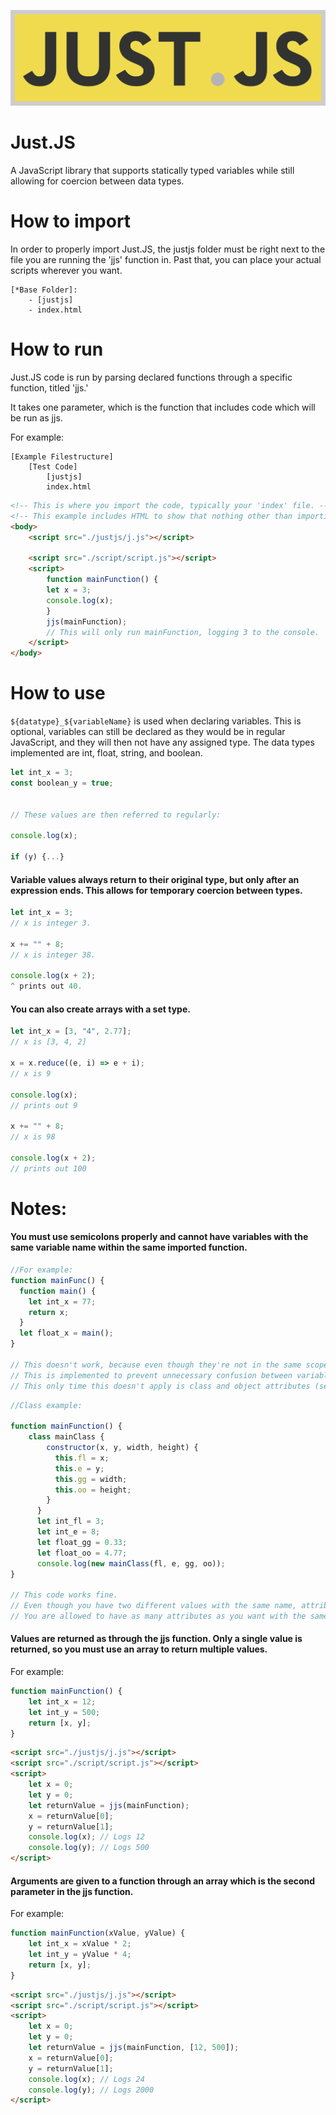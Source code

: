 ![Just.JS](https://github.com/FluxFlu/Just.JS/blob/main/logo.png?raw=true)
# Just.JS
A JavaScript library that supports statically typed variables while still allowing for coercion between data types.


# How to import

In order to properly import Just.JS, the justjs folder must be right next to the file you are running the 'jjs' function in. Past that, you can place your actual scripts wherever you want.

    [*Base Folder]:
        - [justjs]
        - index.html

# How to run

Just.JS code is run by parsing declared functions through a specific function, titled 'jjs.' 

It takes one parameter, which is the function that includes code which will be run as jjs.

For example:

```
[Example Filestructure]
    [Test Code]
        [justjs]
        index.html
```

```html
<!-- This is where you import the code, typically your 'index' file. -->
<!-- This example includes HTML to show that nothing other than importing the jjs file is required for this code to run. -->
<body>
    <script src="./justjs/j.js"></script>
    
    <script src="./script/script.js"></script>
    <script>
        function mainFunction() {
        let x = 3;
        console.log(x);
        }
        jjs(mainFunction);
        // This will only run mainFunction, logging 3 to the console.
    </script>
</body>
```

# How to use


`${datatype}_${variableName}` is used when declaring variables. This is optional, variables can still be declared as they would be in regular JavaScript, and they will then not have any assigned type. The data types implemented are int, float, string, and boolean.
```js
let int_x = 3;
const boolean_y = true;


// These values are then referred to regularly:

console.log(x);

if (y) {...}
```
#### Variable values always return to their original type, but only after an expression ends. This allows for temporary coercion between types.
```js
let int_x = 3;
// x is integer 3.
    
x += "" + 8;
// x is integer 38.

console.log(x + 2);
^ prints out 40.
```
#### You can also create arrays with a set type.
```js
let int_x = [3, "4", 2.77];
// x is [3, 4, 2]

x = x.reduce((e, i) => e + i);
// x is 9

console.log(x);
// prints out 9
    
x += "" + 8;
// x is 98

console.log(x + 2);
// prints out 100
```
# Notes:

#### You must use semicolons properly and cannot have variables with the same variable name within the same imported function.

```js
//For example:
function mainFunc() {
  function main() {
    let int_x = 77;
    return x;
  }
  let float_x = main();
}
  
// This doesn't work, because even though they're not in the same scope, you've declared two variables with the same name.
// This is implemented to prevent unnecessary confusion between variables.
// This only time this doesn't apply is class and object attributes (see next example).
```
```js
//Class example:

function mainFunction() {
    class mainClass {
        constructor(x, y, width, height) {
          this.fl = x;
          this.e = y;
          this.gg = width;
          this.oo = height;
        }
      }
      let int_fl = 3;
      let int_e = 8;
      let float_gg = 0.33;
      let float_oo = 4.77;
      console.log(new mainClass(fl, e, gg, oo));
}
      
// This code works fine.
// Even though you have two different values with the same name, attributes are an exception to this rule.
// You are allowed to have as many attributes as you want with the same name in a file.
```
#### Values are returned as through the jjs function. Only a single value is returned, so you must use an array to return multiple values.

For example:

```js
function mainFunction() {
    let int_x = 12;
    let int_y = 500;
    return [x, y];
}
```

```html
<script src="./justjs/j.js"></script>
<script src="./script/script.js"></script>
<script>
    let x = 0;
    let y = 0;
    let returnValue = jjs(mainFunction);
    x = returnValue[0];
    y = returnValue[1];
    console.log(x); // Logs 12
    console.log(y); // Logs 500
</script>
```
#### Arguments are given to a function through an array which is the second parameter in the jjs function.

For example:

```js
function mainFunction(xValue, yValue) {
    let int_x = xValue * 2;
    let int_y = yValue * 4;
    return [x, y];
}
```

```html
<script src="./justjs/j.js"></script>
<script src="./script/script.js"></script>
<script>
    let x = 0;
    let y = 0;
    let returnValue = jjs(mainFunction, [12, 500]);
    x = returnValue[0];
    y = returnValue[1];
    console.log(x); // Logs 24
    console.log(y); // Logs 2000
</script>
```
